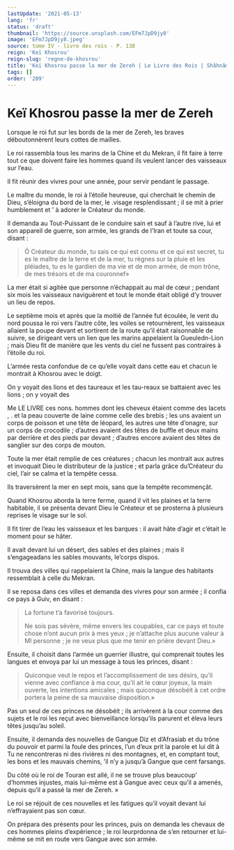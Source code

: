```yaml
---
lastUpdate: '2021-05-13'
lang: 'fr'
status: 'draft'
thumbnail: 'https://source.unsplash.com/EFm7JpD9jy8'
image: 'EFm7JpD9jy8.jpeg'
source: tome IV - livre des rois - P. 138
reign: 'Keï Khosrou'
reign-slug: 'regne-de-khosrou'
title: 'Keï Khosrou passe la mer de Zereh | Le Livre des Rois | Shâhnâmeh'
tags: []
order: '209'
---
```


<!-- LTeX: language=fr -->

# Keï Khosrou passe la mer de Zereh

Lorsque le roi fut sur les bords de la mer de Zereh, les braves déboutonnèrent leurs cottes de mailles.

Le roi rassembla tous les marins de la Chine et du Mekran, il fit faire à terre tout ce que doivent faire les hommes quand ils veulent lancer des vaisseaux sur l’eau.

Il fit réunir des vivres pour une année, pour servir pendant le passage.

Le maître du monde, le roi à l’étoile heureuse, qui cherchait le chemin de Dieu, s’éloigna du bord de la mer, le .visage resplendissant ; il se mit à prier humblement et ’
à adorer le Créateur du monde.

Il demanda au Tout-Puissant de le conduire sain et sauf à l’autre rive, lui et son appareil de guerre, son armée, les grands de l’Iran et toute sa cour, disant :

> Ô Créateur du monde, tu sais ce qui est connu et ce qui est secret, tu es le maître de la terre et de la mer, tu règnes sur la pluie et les pléiades, tu es le gardien de ma vie et de mon armée, de mon trône, de mes trésors et de ma couronnef»

La mer était si agitée que personne n’échappait au mal de cœur ; pendant six mois les vaisseaux naviguèrent et tout le monde était obligé d’y trouver un lieu de repos.

Le septième mois et après que la moitié de l’année fut écoulée, le vent du nord poussa le roi vers l’autre côte, les voiles se retournèrent, les vaisseaux allaient la poupe devant et sortirent de la route qu’il était raisonnable de suivre, se dirigeant vers un lien que les marins appelaient la Gueuledn-Lion ; mais Dieu fit de manière que les vents du ciel ne fussent pas contraires à l’étoile du roi.

L’armée resta confondue de ce qu’elle voyait dans cette eau et chacun le montrait à Khosrou avec le doigt.

On y voyait des lions et des taureaux et les tau-reaux se battaient avec les lions ; on y voyait des

Me LE LIVRE ces nons. hommes dont les cheveux étaient comme des lacets ,
. et la peau couverte de laine comme celle des brebis ; les uns avaient un corps de poisson et une tête de léopard, les autres une tête d’onagre, sur un corps de crocodile ; d’autres avaient des têtes de buffle et deux mains par derrière et des pieds par devant ; d’autres encore avaient des têtes de sanglier sur des corps de mouton.

Toute la mer était remplie de ces créatures ; chacun les montrait aux autres et invoquait Dieu le distributeur de la justice ; et parla grâce du’Créateur du ciel, l’air se calma et la tempête cessa.

Ils traversèrent la mer en sept mois, sans que la tempête recommençât.

Quand Khosrou aborda la terre ferme, quand il vit les plaines et la terre habitable, il se présenta devant Dieu le Créateur et se prosterna à plusieurs reprises le visage sur le sol.

Il fit tirer de l’eau les vaisseaux et les barques : il avait hâte d’agir et c’était le moment pour se hâter.

Il avait devant lui un désert, des sables et des plaines ; mais il s’engageadans les sables mouvants, le’corps dispos.

Il trouva des villes qui rappelaient la Chine, mais la langue des habitants ressemblait à celle du Mekran.

Il se reposa dans ces villes et demanda des vivres pour son armée ; il confia ce pays à Guiv, en disant :

> La fortune t’a favorisé toujours.
>
> Ne sois pas sévère, même envers les coupables, car ce pays et toute chose n’ont aucun prix à mes yeux ; je n’attache plus aucune valeur à Ml personne ; je ne veux plus que me tenir en prière devant Dieu.»

Ensuite, il choisit dans l’armée un guerrier illustre, qui comprenait toutes les langues et envoya par lui un message à tous les princes, disant :

> Quiconque veut le repos et l’accomplissement de ses désirs, qu’il vienne avec confiance à ma cour, qu’il ait le cœur joyeux, la main ouverte, les intentions amicales ; mais quiconque désobéit à cet ordre portera la peine de sa mauvaise disposition.»

Pas un seul de ces princes ne désobéit ; ils arrivèrent à la cour comme des sujets et le roi les reçut avec bienveillance lorsqu’ils parurent et éleva leurs têtes jusqu’au soleil.

Ensuite, il demanda des nouvelles de Gangue Diz et d’Afrasiab et du trône du pouvoir et parmi la foule des princes, l’un d’eux prit la parole et lui dit à Tu ne rencontreras ni des rivières ni des montagnes, et, en comptant tout, les bons et les mauvais chemins, ’il n’y a jusqu’à Gangue que cent farsangs.

Du côté où le roi de Touran est allé, il ne se trouve plus beaucoup’
d’hommes injustes, mais lui-même est à Gangue avec ceux qu’il a amenés, depuis qu’il a passé la mer de Zereh. »

Le roi se réjouit de ces nouvelles et les fatigues qu’il voyait devant lui n’effrayaient pas son cœur.

On prépara des présents pour les princes, puis on demanda les chevaux de ces hommes pleins d’expérience ; le roi leurprdonna de s’en retourner et lui-même se mit en route vers Gangue avec son armée.
